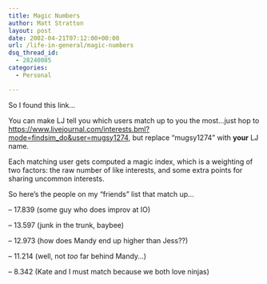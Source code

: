 ```yaml
---
title: Magic Numbers
author: Matt Stratton
layout: post
date: 2002-04-21T07:12:00+00:00
url: /life-in-general/magic-numbers
dsq_thread_id:
  - 28240085
categories:
  - Personal

---
```

So I found this link&#8230;

You can make LJ tell you which users match up to you the most&#8230;just hop to <https://www.livejournal.com/interests.bml?mode=findsim_do&user=mugsy1274>, but replace &#8220;mugsy1274&#8221; with **your** LJ name.

Each matching user gets computed a magic index, which is a weighting of two factors: the raw number of like interests, and some extra points for sharing uncommon interests.

So here&#8217;s the people on my &#8220;friends&#8221; list that match up&#8230;

&#8211; 17.839 (some guy who does improv at IO)

&#8211; 13.597 (junk in the trunk, baybee)

&#8211; 12.973 (how does Mandy end up higher than Jess??)

&#8211; 11.214 (well, not _too_ far behind Mandy&#8230;)

&#8211; 8.342 (Kate and I must match because we both love ninjas)